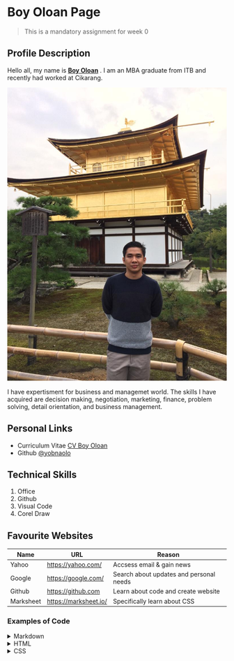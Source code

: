# Boy Oloan Page
> This is a mandatory assignment for week 0
## Profile Description
Hello all, my name is [**Boy Oloan**](https://drive.google.com/file/d/12Gv37J2HBULqfN7KbtGT1aP0MNEkYAUU/view?usp=share_link) . I am an MBA graduate from ITB and recently had worked at Cikarang.
 
 ![my personal picture](assets/bopb.jpeg)

I have expertisment for business and managemet world.
The skills I have acquired are decision making, negotiation, marketing, finance, problem solving, detail orientation, and business management.

## Personal Links
- Curriculum Vitae [CV Boy Oloan](https://drive.google.com/file/d/12Gv37J2HBULqfN7KbtGT1aP0MNEkYAUU/view?usp=share_link)
- Github [@yobnaolo](https://github.com/yobnaolo)

## Technical Skills
1. Office
2. Github
3. Visual Code
4. Corel Draw

## Favourite Websites
|  Name   |          URL           | Reason                                     |
|---------|------------------------|--------------------------------------------|
|Yahoo    |https://yahoo.com/      | Accsess email & gain news                  |
|Google   |https://google.com/     | Search about updates and personal needs    |
|Github   |https://github.com      | Learn about code and create website        |
|Marksheet|https://marksheet.io/   | Specifically learn about CSS               |

### Examples of Code
<details>
<summary>Markdown</summary>

``` 
#Hello Everyone
This is a kind of paragraph
```

</details>

<details>
<summary>HTML</summary>

```
<main class="content">
<h1>Hello Everyone</h1>
<p>This is a paragraph</p>
```

</details>

<details>
<summary>CSS</summary>

```
.content{
    color: #111;
    font-size: 1.2rem;
}
````



# w0-my-profile-yobnaolo
